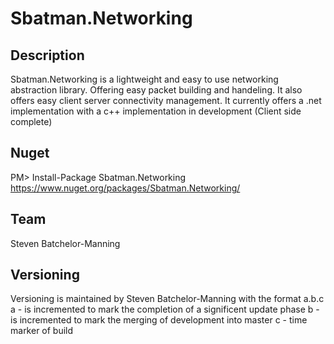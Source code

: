 Sbatman.Networking
=======

Description
--------
Sbatman.Networking is a lightweight and easy to use networking abstraction library. Offering easy packet building and handeling.
It also offers easy client server connectivity management. It currently offers a .net implementation with a c++ implementation
in development (Client side complete)

Nuget
--------
PM> Install-Package Sbatman.Networking
https://www.nuget.org/packages/Sbatman.Networking/

Team
--------
Steven Batchelor-Manning 

Versioning
--------
Versioning is maintained by Steven Batchelor-Manning with the format a.b.c
a - is incremented to mark the completion of a significent update phase
b - is incremented to mark the merging of development into master
c - time marker of build